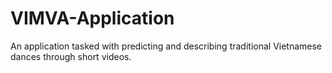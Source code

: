 # VIMVA-Application
An application tasked with predicting and describing traditional Vietnamese dances through short videos.
